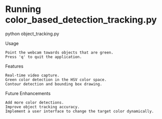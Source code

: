 # Running color_based_detection_tracking.py
python object_tracking.py

Usage

    Point the webcam towards objects that are green.
    Press 'q' to quit the application.

Features

    Real-time video capture.
    Green color detection in the HSV color space.
    Contour detection and bounding box drawing.

Future Enhancements

    Add more color detections.
    Improve object tracking accuracy.
    Implement a user interface to change the target color dynamically.
